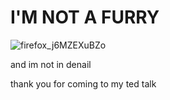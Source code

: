 # I'M NOT A FURRY

![firefox_j6MZEXuBZo](https://github.com/real-kwellercat/imnotafurry/assets/89104643/2a22b144-4165-4083-b266-8b7dbd8f101b)

and im not in denail

thank you for coming to my ted talk
